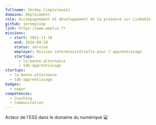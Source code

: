 ```yaml
---
fullname: Jérémy Ciepielewski
domaine: Déploiement
role: Accompagnement et développement de la présence sur LinkedIn
github: jeremyciep
link: https://www.weplus.fr
missions:
  - start: 2021-11-16
    end: 2024-09-29
    status: service
    employer: Mission interministérielle pour l'apprentissage
    startups:
      - la-bonne-alternance
      - tdb-apprentissage
startups:
  - la-bonne-alternance
  - tdb-apprentissage
badges:
  - segur
competences:
  - Coaching
  - Communication
---
```

Acteur de l'ESS dans le domaine du numérique 💻
